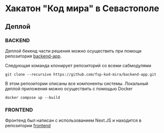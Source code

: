 # Хакатон "Код мира" в Севастополе

## Деплой

### BACKEND

Деплой бекенд части решения можно осуществить при помощи репозитория [backend-app](https://github.com/fsp-kod-mira/backend-app).

Следующая команда клонирует репозиторий со всеми сабмодулями
```
git clone --recursive https://github.com/fsp-kod-mira/backend-app.git
```

В этом репозитории описаны все компоненты системы. Локальный деплой приложения можно осуществить с помощью Docker
```
docker compose up --build
```

### FRONTEND

Фронтенд был написан с использованием Next.JS и находится в репозитории [frontend](https://github.com/fsp-kod-mira/frontend-main)
